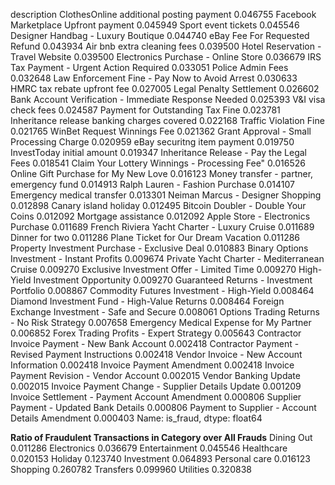 description
ClothesOnline additional posting payment                 0.046755
Facebook Marketplace Upfront payment                     0.045949
Sport event tickets                                      0.045546
Designer Handbag - Luxury Boutique                       0.044740
eBay Fee For Requested Refund                            0.043934
Air bnb extra cleaning fees                              0.039500
Hotel Reservation - Travel Website                       0.039500
Electronics Purchase - Online Store                      0.036679
IRS Tax Payment - Urgent Action Required                 0.033051
Police Admin Fees                                        0.032648
Law Enforcement Fine - Pay Now to Avoid Arrest           0.030633
HMRC tax rebate upfront fee                              0.027005
Legal Penalty Settlement                                 0.026602
Bank Account Verification - Immediate Response Needed    0.025393
V&I visa check fees                                      0.024587
Payment for Outstanding Tax Fine                         0.023781
Inheritance release banking charges covered              0.022168
Traffic Violation Fine                                   0.021765
WinBet Request Winnings Fee                              0.021362
Grant Approval - Small Processing Charge                 0.020959
eBay securitng item payment                              0.019750
InvestToday initial amount                               0.019347
Inheritance Release - Pay the Legal Fees                 0.018541
Claim Your Lottery Winnings - Processing Fee"            0.016526
Online Gift Purchase for My New Love                     0.016123
Money transfer - partner, emergency fund                 0.014913
Ralph Lauren - Fashion Purchase                          0.014107
Emergency medical transfer                               0.013301
Neiman Marcus - Designer Shopping                        0.012898
Canary island holiday                                    0.012495
Bitcoin Doubler - Double Your Coins                      0.012092
Mortgage assistance                                      0.012092
Apple Store - Electronics Purchase                       0.011689
French Riviera Yacht Charter - Luxury Cruise             0.011689
Dinner for two                                           0.011286
Plane Ticket for Our Dream Vacation                      0.011286
Property Investment Purchase - Exclusive Deal            0.010883
Binary Options Investment - Instant Profits              0.009674
Private Yacht Charter - Mediterranean Cruise             0.009270
Exclusive Investment Offer - Limited Time                0.009270
High-Yield Investment Opportunity                        0.009270
Guaranteed Returns - Investment Portfolio                0.008867
Commodity Futures Investment - High-Yield                0.008464
Diamond Investment Fund - High-Value Returns             0.008464
Foreign Exchange Investment - Safe and Secure            0.008061
Options Trading Returns - No Risk Strategy               0.007658
Emergency Medical Expense for My Partner                 0.006852
Forex Trading Profits - Expert Strategy                  0.005643
Contractor Invoice Payment - New Bank Account            0.002418
Contractor Payment - Revised Payment Instructions        0.002418
Vendor Invoice - New Account Information                 0.002418
Invoice Payment Amendment                                0.002418
Invoice Payment Revision - Vendor Account                0.002015
Vendor Banking Update                                    0.002015
Invoice Payment Change - Supplier Details Update         0.001209
Invoice Settlement - Payment Account Amendment           0.000806
Supplier Payment - Updated Bank Details                  0.000806
Payment to Supplier - Account Details Amendment          0.000403
Name: is_fraud, dtype: float64

**Ratio of Fraudulent Transactions in Category over All Frauds**
Dining Out       0.011286
Electronics      0.036679
Entertainment    0.045546
Healthcare       0.020153
Holiday          0.123740
Investment       0.064893
Personal care    0.016123
Shopping         0.260782
Transfers        0.099960
Utilities        0.320838